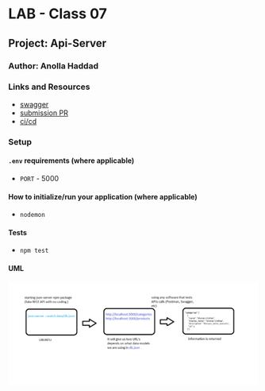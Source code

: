 # LAB - Class 07

## Project: Api-Server

### Author: Anolla Haddad

### Links and Resources

- [swagger](https://app.swaggerhub.com/apis/Anolla/lab-09/0.1)
- [submission PR](https://github.com/401-advanced-javascript-Anolla/api-server/pull/4)
- [ci/cd](https://github.com/401-advanced-javascript-Anolla/api-server/runs/736040466)

### Setup

#### `.env` requirements (where applicable)

- `PORT` - 5000

#### How to initialize/run your application (where applicable)

- `nodemon`

#### Tests

- `npm test`

#### UML

![UML Diagram](./UML/class-06-UML.png)
